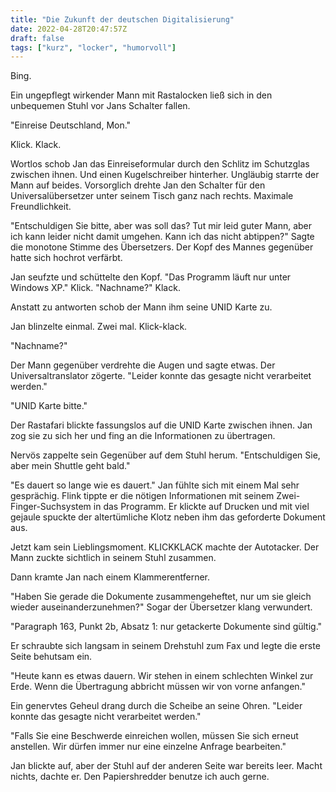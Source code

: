 ```yaml
---
title: "Die Zukunft der deutschen Digitalisierung"
date: 2022-04-28T20:47:57Z
draft: false
tags: ["kurz", "locker", "humorvoll"]
---
```


Bing.

Ein ungepflegt wirkender Mann mit Rastalocken ließ sich in den unbequemen Stuhl vor Jans Schalter fallen.

"Einreise Deutschland, Mon."

Klick. Klack.

Wortlos schob Jan das Einreiseformular durch den Schlitz im Schutzglas zwischen ihnen. Und einen Kugelschreiber hinterher. Ungläubig starrte der Mann auf beides. Vorsorglich drehte Jan den Schalter für den Universalübersetzer unter seinem Tisch ganz nach rechts. Maximale Freundlichkeit.

"Entschuldigen Sie bitte, aber was soll das? Tut mir leid guter Mann, aber ich kann leider nicht damit umgehen. Kann ich das nicht abtippen?" Sagte die monotone Stimme des Übersetzers. Der Kopf des Mannes gegenüber hatte sich hochrot verfärbt.

Jan seufzte und schüttelte den Kopf. "Das Programm läuft nur unter Windows XP." Klick. "Nachname?" Klack.

Anstatt zu antworten schob der Mann ihm seine UNID Karte zu.

Jan blinzelte einmal. Zwei mal. Klick-klack.

"Nachname?"

Der Mann gegenüber verdrehte die Augen und sagte etwas. Der Universaltranslator zögerte. "Leider konnte das gesagte nicht verarbeitet werden."

"UNID Karte bitte."

Der Rastafari blickte fassungslos auf die UNID Karte zwischen ihnen. Jan zog sie zu sich her und fing an die Informationen zu übertragen.

Nervös zappelte sein Gegenüber auf dem Stuhl herum. "Entschuldigen Sie, aber mein Shuttle geht bald."

"Es dauert so lange wie es dauert." Jan fühlte sich mit einem Mal sehr gesprächig. Flink tippte er die nötigen Informationen mit seinem Zwei-Finger-Suchsystem in das Programm. Er klickte auf Drucken und mit viel gejaule spuckte der altertümliche Klotz neben ihm das geforderte Dokument aus.

Jetzt kam sein Lieblingsmoment. KLICKKLACK machte der Autotacker. Der Mann zuckte sichtlich in seinem Stuhl zusammen.

Dann kramte Jan nach einem Klammerentferner.

"Haben Sie gerade die Dokumente zusammengeheftet, nur um sie gleich wieder auseinanderzunehmen?" Sogar der Übersetzer klang verwundert.

"Paragraph 163, Punkt 2b, Absatz 1: nur getackerte Dokumente sind gültig."

Er schraubte sich langsam in seinem Drehstuhl zum Fax und legte die erste Seite behutsam ein.

"Heute kann es etwas dauern. Wir stehen in einem schlechten Winkel zur Erde. Wenn die Übertragung abbricht müssen wir von vorne anfangen."

Ein genervtes Geheul drang durch die Scheibe an seine Ohren. "Leider konnte das gesagte nicht verarbeitet werden."

"Falls Sie eine Beschwerde einreichen wollen, müssen Sie sich erneut anstellen. Wir dürfen immer nur eine einzelne Anfrage bearbeiten."

Jan blickte auf, aber der Stuhl auf der anderen Seite war bereits leer. Macht nichts, dachte er. Den Papiershredder benutze ich auch gerne.
